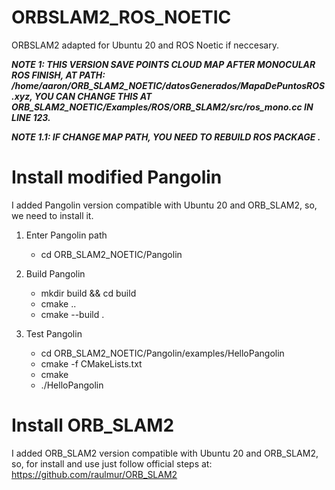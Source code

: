# ORBSLAM2_ROS_NOETIC
ORBSLAM2 adapted for Ubuntu 20 and ROS Noetic if neccesary.

***NOTE 1: THIS VERSION SAVE POINTS CLOUD MAP AFTER MONOCULAR ROS FINISH, AT PATH: /home/aaron/ORB_SLAM2_NOETIC/datosGenerados/MapaDePuntosROS.xyz, YOU CAN CHANGE THIS AT ORB_SLAM2_NOETIC/Examples/ROS/ORB_SLAM2/src/ros_mono.cc IN LINE 123.***

***NOTE 1.1: IF CHANGE MAP PATH, YOU NEED TO REBUILD ROS PACKAGE .***

# Install modified Pangolin
I added Pangolin version compatible with Ubuntu 20 and ORB_SLAM2, so, we need to install it.

1. Enter Pangolin path
    * cd ORB_SLAM2_NOETIC/Pangolin
2. Build Pangolin
    * mkdir build && cd build
    * cmake ..
    * cmake --build .

3. Test Pangolin
    * cd ORB_SLAM2_NOETIC/Pangolin/examples/HelloPangolin
    * cmake -f CMakeLists.txt
    * cmake
    * ./HelloPangolin

# Install ORB_SLAM2
I added ORB_SLAM2 version compatible with Ubuntu 20 and ORB_SLAM2, so, for install and use just follow official steps at: https://github.com/raulmur/ORB_SLAM2